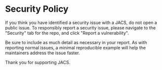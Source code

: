 # Security Policy

If you think you have identified a security issue with a JACS, do not open a public issue.
To responsibly report a security issue, please navigate to the "Security" tab for the repo, and click "Report a vulnerability".

Be sure to include as much detail as necessary in your report. As with reporting normal issues, a minimal reproducible example will help the maintainers address the issue faster.

Thank you for supporting JACS.


